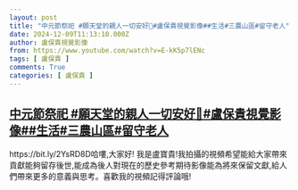 ```yaml
---
layout: post
title: "中元節祭祀 #願天堂的親人一切安好🙏#盧保貴視覺影像##生活#三農山區#留守老人"
date: 2024-12-09T11:13:10.000Z
author: 盧保貴視覺影像
from: https://www.youtube.com/watch?v=E-kK5p7lENc
tags: [ 盧保貴 ]
comments: True
categories: [ 盧保貴 ]
---
```

<!--1733742790000-->
[中元節祭祀 #願天堂的親人一切安好🙏#盧保貴視覺影像##生活#三農山區#留守老人](https://www.youtube.com/watch?v=E-kK5p7lENc)
------

<div>
https://bit.ly/2YsRD8D哈嘍,大家好! 我是盧寶貴!我拍攝的視頻希望能給大家帶來貢獻能夠留存後世,能成為後人對現在的歷史參考期待影像能為將來保留文獻,給人們帶來更多的意義與思考。喜歡我的視頻記得評論哦!
</div>
